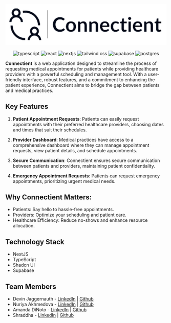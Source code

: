 <p align="center">
  <a href="https://connectient.co/" target="_blank">
    <img src="https://raw.githubusercontent.com/5hraddha/misc/master/images/connectient-logo.png" width=600 alt="connectient logo" />
  </a>
  <p align="center">
    <img src="https://img.shields.io/badge/typescript-%23007ACC.svg?style=for-the-badge&logo=typescript&logoColor=white" height=20 alt="typescript">
    <img src="https://img.shields.io/badge/React-20232A?style=for-the-badge&logo=react&logoColor=61DAFB" height=20 alt="react">
    <img src="https://img.shields.io/badge/Next-black?style=for-the-badge&logo=next.js&logoColor=white" height=20 alt="nextjs">
    <img src="https://img.shields.io/badge/Tailwind_CSS-38B2AC?style=for-the-badge&logo=tailwind-css&logoColor=white" height=20 alt="tailwind css">
    <img src="https://img.shields.io/badge/Supabase-3ECF8E?style=for-the-badge&logo=supabase&logoColor=white" height=20 alt="supabase">
    <img src="https://img.shields.io/badge/postgres-%23316192.svg?style=for-the-badge&logo=postgresql&logoColor=white" height=20 alt="postgres">
  </p>
</p>

**Connectient** is a web application designed to streamline the process of requesting medical appointments for patients while providing healthcare providers with a powerful scheduling and management tool. With a user-friendly interface, robust features, and a commitment to enhancing the patient experience, Connectient aims to bridge the gap between patients and medical practices.

## Key Features

1. **Patient Appointment Requests**: Patients can easily request appointments with their preferred healthcare providers, choosing dates and times that suit their schedules.

2. **Provider Dashboard**: Medical practices have access to a comprehensive dashboard where they can manage appointment requests, view patient details, and schedule appointments.

3. **Secure Communication**: Connectient ensures secure communication between patients and providers, maintaining patient confidentiality.

4. **Emergency Appointment Requests**: Patients can request emergency appointments, prioritizing urgent medical needs.

## Why Connectient Matters:

- Patients: Say hello to hassle-free appointments.
- Providers: Optimize your scheduling and patient care.
- Healthcare Efficiency: Reduce no-shows and enhance resource allocation.

## Technology Stack

- NextJS
- TypeScript
- Shadcn UI
- Supabase

## Team Members

- Devin Jaggernauth - [LinkedIn](https://www.linkedin.com/in/devin-jaggernauth/) | [Github](https://github.com/mentalcaries)
- Nuriya Akhmedova - [LinkedIn](https://www.linkedin.com/in/nuriya-akhmedova/) | [Github](https://github.com/NuriyaAkh)
- Amanda DiNoto - [LinkedIn](https://www.linkedin.com/in/amanda-dinoto/) | [Github](https://github.com/Amanda2900)
- Shraddha - [LinkedIn](https://www.linkedin.com/in/5hraddha/) | [Github](https://github.com/5hraddha)
